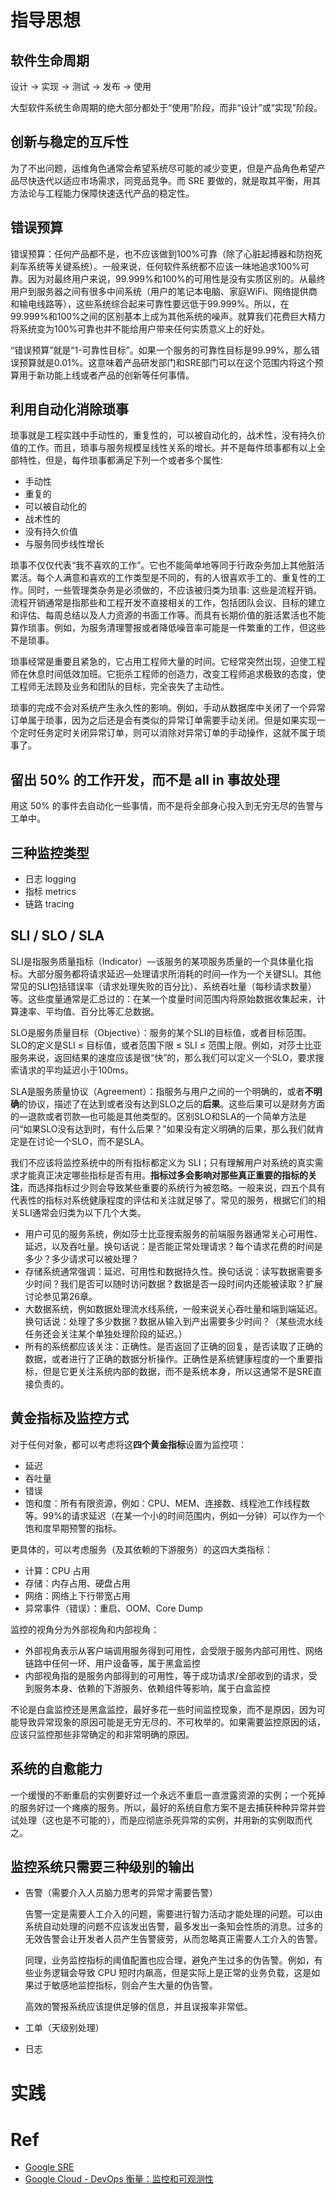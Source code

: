 # 指导思想

## 软件生命周期

设计 -> 实现 -> 测试 -> 发布 -> 使用

大型软件系统生命周期的绝大部分都处于“使用”阶段，而非“设计”或“实现”阶段。

## 创新与稳定的互斥性

为了不出问题，运维角色通常会希望系统尽可能的减少变更，但是产品角色希望产品尽快迭代以适应市场需求，同竞品竞争。而 SRE 要做的，就是取其平衡，用其方法论与工程能力保障快速迭代产品的稳定性。

## 错误预算

错误预算：任何产品都不是，也不应该做到100%可靠（除了心脏起搏器和防抱死刹车系统等关键系统）。一般来说，任何软件系统都不应该一味地追求100%可靠。因为对最终用户来说，99.999%和100%的可用性是没有实质区别的。从最终用户到服务器之间有很多中间系统（用户的笔记本电脑、家庭WiFi、网络提供商和输电线路等），这些系统综合起来可靠性要远低于99.999%。所以，在99.999%和100%之间的区别基本上成为其他系统的噪声。就算我们花费巨大精力将系统变为100%可靠也并不能给用户带来任何实质意义上的好处。

“错误预算”就是“1-可靠性目标”。如果一个服务的可靠性目标是99.99%，那么错误预算就是0.01%。这意味着产品研发部门和SRE部门可以在这个范围内将这个预算用于新功能上线或者产品的创新等任何事情。

## 利用自动化消除琐事

琐事就是工程实践中手动性的，重复性的，可以被自动化的，战术性，没有持久价值的工作。而且，琐事与服务规模呈线性关系的增长。并不是每件琐事都有以上全部特性，但是，每件琐事都满足下列一个或者多个属性:

- 手动性
- 重复的
- 可以被自动化的
- 战术性的
- 没有持久价值
- 与服务同步线性增长

琐事不仅仅代表“我不喜欢的工作”。它也不能简单地等同于行政杂务加上其他脏活累活。每个人满意和喜欢的工作类型是不同的，有的人很喜欢手工的、重复性的工作。同时，一些管理类杂务是必须做的，不应该被归类为琐事: 这些是流程开销。流程开销通常是指那些和工程开发不直接相关的工作，包括团队会议、目标的建立和评估、每周总结以及人力资源的书面工作等。而具有长期价值的脏活累活也不能算作琐事。例如，为服务清理警报或者降低噪音率可能是一件繁重的工作，但这些不是琐事。

琐事经常是重要且紧急的，它占用工程师大量的时间。它经常突然出现，迫使工程师在休息时间低效加班。它扼杀工程师的创造力，改变工程师追求极致的态度，使工程师无法顾及业务和团队的目标，完全丧失了主动性。

琐事的完成不会对系统产生永久性的影响。例如，手动从数据库中关闭了一个异常订单属于琐事，因为之后还是会有类似的异常订单需要手动关闭。但是如果实现一个定时任务定时关闭异常订单，则可以消除对异常订单的手动操作，这就不属于琐事了。

## 留出 50% 的工作开发，而不是 all in 事故处理

用这 50% 的事件去自动化一些事情，而不是将全部身心投入到无穷无尽的告警与工单中。

## 三种监控类型

- 日志 logging
- 指标 metrics
- 链路 tracing

## SLI / SLO / SLA

SLI是指服务质量指标（Indicator）—该服务的某项服务质量的一个具体量化指标。大部分服务都将请求延迟—处理请求所消耗的时间—作为一个关键SLI。其他常见的SLI包括错误率（请求处理失败的百分比）、系统吞吐量（每秒请求数量）等。这些度量通常是汇总过的：在某一个度量时间范围内将原始数据收集起来，计算速率、平均值、百分比等汇总数据。

SLO是服务质量目标（Objective）：服务的某个SLI的目标值，或者目标范围。SLO的定义是SLI ≤ 目标值，或者范围下限 ≤ SLI ≤ 范围上限。例如，对莎士比亚服务来说，返回结果的速度应该是很“快”的，那么我们可以定义一个SLO，要求搜索请求的平均延迟小于100ms。

SLA是服务质量协议（Agreement）：指服务与用户之间的一个明确的，或者**不明确**的协议，描述了在达到或者没有达到SLO之后的**后果**。这些后果可以是财务方面的—退款或者罚款—也可能是其他类型的。区别SLO和SLA的一个简单方法是问“如果SLO没有达到时，有什么后果？”如果没有定义明确的后果，那么我们就肯定是在讨论一个SLO，而不是SLA。

我们不应该将监控系统中的所有指标都定义为 SLI；只有理解用户对系统的真实需求才能真正决定哪些指标是否有用。**指标过多会影响对那些真正重要的指标的关注**，而选择指标过少则会导致某些重要的系统行为被忽略。一般来说，四五个具有代表性的指标对系统健康程度的评估和关注就足够了。常见的服务，根据它们的相关SLI通常会归类为以下几个大类。
- 用户可见的服务系统，例如莎士比亚搜索服务的前端服务器通常关心可用性、延迟，以及吞吐量。换句话说：是否能正常处理请求？每个请求花费的时间是多少？多少请求可以被处理？
- 存储系统通常强调：延迟、可用性和数据持久性。换句话说：读写数据需要多少时间？我们是否可以随时访问数据？数据是否一段时间内还能被读取？扩展讨论参见第26章。
- 大数据系统，例如数据处理流水线系统，一般来说关心吞吐量和端到端延迟。换句话说：处理了多少数据？数据从输入到产出需要多少时间？（某些流水线任务还会关注某个单独处理阶段的延迟。）
- 所有的系统都应该关注：正确性。是否返回了正确的回复，是否读取了正确的数据，或者进行了正确的数据分析操作。正确性是系统健康程度的一个重要指标，但是它更关注系统内部的数据，而不是系统本身，所以这通常不是SRE直接负责的。

## 黄金指标及监控方式

对于任何对象，都可以考虑将这**四个黄金指标**设置为监控项：
- 延迟
- 吞吐量
- 错误
- 饱和度：所有有限资源，例如：CPU、MEM、连接数、线程池工作线程数等。99%的请求延迟（在某一个小的时间范围内，例如一分钟）可以作为一个饱和度早期预警的指标。

更具体的，可以考虑服务（及其依赖的下游服务）的这四大类指标：
- 计算：CPU 占用
- 存储：内存占用、硬盘占用
- 网络：网络上下行带宽占用
- 异常事件（错误）：重启、OOM、Core Dump

监控的视角分为外部视角和内部视角：
- 外部视角表示从客户端调用服务得到可用性，会受限于服务内部可用性、网络链路中任何一环、用户设备等，属于黑盒监控
- 内部视角指的是服务内部得到的可用性，等于成功请求/全部收到的请求，受到服务本身、依赖的下游服务、依赖组件等影响，属于白盒监控

不论是白盒监控还是黑盒监控，最好多花一些时间监控现象，而不是原因，因为可能导致异常现象的原因可能是无穷无尽的、不可枚举的。如果需要监控原因的话，应该只监控那些非常确定的和非常明确的原因。

## 系统的自愈能力

一个缓慢的不断重启的实例要好过一个永远不重启一直泄露资源的实例；一个死掉的服务好过一个瘫痪的服务。所以，最好的系统自愈方案不是去捕获种种异常并尝试处理（这也是不可能的），而是应彻底杀死异常的实例，并用新的实例取而代之。

## 监控系统只需要三种级别的输出

- 告警（需要介入人员脑力思考的异常才需要告警）

  告警一定是需要人工介入的问题，需要进行智力活动才能处理的问题。可以由系统自动处理的问题不应该发出告警，最多发出一条知会性质的消息。过多的无效告警会让开发者人员产生告警疲劳，从而忽略真正需要人工介入的告警。

  同理，业务监控指标的阈值配置也应合理，避免产生过多的伪告警。例如，有些业务逻辑会导致 CPU 短时内飙高，但是实际上是正常的业务负载，这是如果过于敏感地监控指标，则会产生大量的伪告警。

  高效的警报系统应该提供足够的信息，并且误报率非常低。

- 工单（天级别处理）
- 日志

# 实践

# Ref

- [Google SRE](https://book.douban.com/subject/26875239/)
- [Google Cloud - DevOps 衡量：监控和可观测性](https://cloud.google.com/architecture/devops/devops-measurement-monitoring-and-observability?hl=zh-cn)